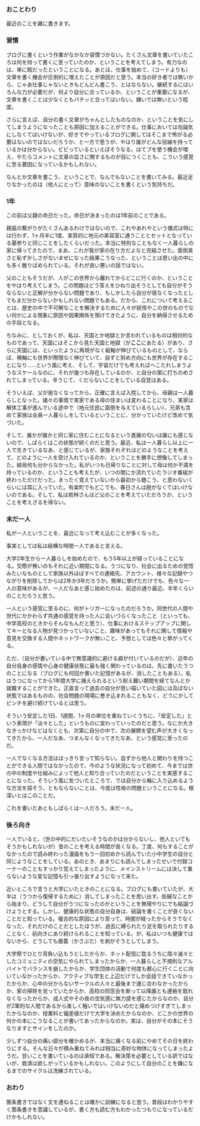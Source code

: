 ### おことわり

最近のことを雑に書きます。

### 習慣

ブログに書くという作業がなかなか習慣づかない。たくさん文章を書いていたころは何を持って書くに至っていたのか、ということを考えてしまう。有力なのは、単に暇だったということになる。あとは、仕事を始めて、（コードよりも）文章を書く機会が圧倒的に増えたことが原因だと思う。本当の好き者では無いから、じゃあ仕事じゃないときもどんどん書こう、とはならない。継続するにはいろんな力が必要だが、何より自分に合っているか、ということが重要になるが、文章を書くことは少なくともバチッと合ってはいない。嫌いでは無いという程度。

さらに言えば、自分の書く文章がちゃんとしたものなのか、ということを気にしてしまうようになったことも原因に加えることができる。仕事においては勿論気にしなくてはいけないが、好きでやっているブログに関してはそこまで怖がる必要はないのではないだろうか、と一方で思うが、やはり誰がどんな目線を持っているかは分からない。ビビっているといえばそうなる。はてブを使う機会が増え、やたらコメントに文章の旨さに関するものが目につくことも、こういう感覚に至る要因になっているかもしれない。

なんとか文章を書こう、ということで、なんでもないことを書いてみる。最近足りなかったのは（他人にとって）意味のないことを書くという気持ちだ。

### 1年

この前は父親の命日だった。命日が決まったのは1年前のことである。

親戚の繋がりがたくさんあるわけではないので、これやあれやという儀式は特には行わず、1ヶ月半に1度、実質的に地元の美容室に通うこととセットとなっている墓参りと同じことをしたくらいだった。本当に特別なこともなく一人暮らしの家に帰ってきたので、まあ、これが我が家の在り方だよなと完結させた。面倒臭さと恥ずかしさがないまぜになった結果こうなった、ということは思い出の中にも多く散りばめられている。それが良い悪いの話ではない。

父のこともそうだが、人がこの世界から離れてからどこに行くのか、ということをやはり考えてしまう。この問題はどう答えをひねり出そうとしても自分がそうならないと正解が分からない問題であり、もしかしたら自分が居なくなったとしてもまだ分からないかもしれない問題でもある。だから、これについて考えることは、歴史の中で不可解なことを解決するために人々が妖怪やこの世のものでない何かによる現象に原因や因果関係を預けてきたように、自分を納得させるための手段となる。

ちなみに、としておくが、私は、天国とか地獄とか言われているものは相対的なものであって、天国にはそこから見た天国と地獄（が**ここ**にあたる）があり、さらに天国には、といったように再現がなく縦軸が伸びているものとして、ならば、横軸にも世界が際限なく伸びていて、自ずと斜め方向にも世界が存在することになり……という風に考え、そして、宇宙だけでも考えればへこたれしまうようなスケールなのに、それが幾つも存在しているのか、と自分の案に打ちのめされてしまっている。辛うじて、くだらないことをしている自覚はある。

そういえば、父が居なくなってから、正確に言えば入院してから、母親は一人暮らしとなった。諸々の事情で実家である母の住まいは変わることになり、実家は解体工事が進んでいる途中で（地元住民に面倒を与えているらしい）、兄弟も含めて家族は全員一人暮らしをしているということに、分かっていたけど改めて気づいた。

そして、誰かが誰かと同じ家に住むことになるという進展の匂いは誰にも感じないので、しばらくはこの状態が続くのだと思う。最近、私は一人暮らし以上に一人で生きているなあ、と感じているが、家族それぞれはどのようなことを考えて、どのように一人を受け入れているのか、ということを勝手に想像してしまった。結局何も分からなかった。私がいつも日帰りなことに対して母は何か不満を持っているのか、ということも考えたが、いつの間にか流れていたラジオ番組が終わっただけだった。まったく覚えていないから最初から聴こう、と思わないくらいには耳に入っていた。有楽町でもどこでも、春日さんは脱がなくてはいけないのである。そして、私は若林さんほど父のことを考えていただろうか、ということを考えざるを得ない。

### 未だ一人

私が一人ということを、最近になって考え込むことが多くなった。

事実としては私は結構な時間一人であると言える。

大学2年生から一人暮らしを始めたので、もう5年以上が経っていることになる。交際が無いのもそれに近い期間になる。うつになり、社会に出るための覚悟みたいなものとして家族以外ほぼすべての連絡先、アカウント、様々な記録やつながりを削除してからは2年か3年だろうか。簡単に挙げただけでも、色々な一人の意味があるが、一人だなあと感じ始めたのは、前述の通り最近、半年くらいのことだろうと思う。

一人という感覚に至るのに、何がトリガーになったのだろうか。同世代の人間や世代にかかわらず共通の感覚を持った人に会いづらくなったこと（といっても、中学高校のときからそんなもんだと思う）、仕事におけるステップアップに関してキーとなる人物が見つかっていないこと、趣味があってもそれに関して情報や意見を交換する人間やネットワークが無いこと、予想としては色々と挙がってくる。

ただ、（自分が書いている中で無意識的に避ける癖が付いているのだが）、近年の自分自身の感情や心身の健康状態に最も強く関わっているのは、先に書いたうつのことになる（ブログにも何回か書いた記憶があるが、消したこともある）。私はうつになってから1年間大学に捕えられるという耐え難い期間を経てなんとか就職することができた。正直言って過去の自分が思い描いていた図には及ばない状態ではあるものの、社会問題の現場に巻き込まれることもなく、どうにかしてピンチを避け続けているとは思う。

そういう安定した1日、1週間、1ヶ月の単位を重ねていくうちに、「安定した」という表現が「淡々とした」というものに変わっていったのだと思う。なにか大きなきっかけなどはなくとも、次第に自分の中で、次の展開を望む声が大きくなってきたから、一人だなあ、つまんなくなってきたなあ、という感覚に至ったのだ。

一人でなくなる方法ははっきり言って知らない。自ずから他人と関わりを持つことができる人間ではなかったので、今のような状況になって初めて、今までは世の中の制度や仕組みによって他人と知り合っていたのだということを実感することになった。そういう風に気づいたところで、では自分から輪に入り込めるような方法を探そう、ともならないことは、今度は性格の問題ということになる。根深いとはこのことだ。

これを書いたあともしばらくは一人だろう。未だ一人。

### 後ろ向き

一人でいると、（世の中的にだいたいそうなのかは分からないし、他人といてもそうかもしれないが）昔のことを考える時間が長くなる。丁度、何もすることがなかったので読み終わった漫画をもう一回初めから読んでいた小中学生の自分と同じようなことをしている。あのとき、あまりにも読んでしまったせいで付録コーナーのこともすっかり覚えてしまったように、メインストリームには決して乗らないような変な記憶も引っ張り出すようになって来た。

近いところで言うと大学にいたときのことになる。ブログにも書いていたが、大半は（うつから復帰するために）消してしまったことを思い出す。些細なことから始まり、どうして自分がうつになったのかということを無理やりにでも結論づけようとする。しかし、健康的な状態の自分自身は、結論を書くことが良くないことだと知っている。複合的な原因により至って、時間が経ったからそうでなくなった、それだけのことだとしたほうが、過去に縛られたり足を取られたりすることなく、前向きにあり続けられることを知っている。が、私はいつも健康ではないから、どうしても瘡蓋（かさぶた）を剥がそうとしてしまう。

大学祭でひとり背負い込もうとしたからか、ネット配信に耽るうちに陰々滅々としたコミュニティの空気にやられてしまったからか、一人暮らしと不規則なアルバイトでバランスを崩したからか、学生団体の活動で何度も都心に行くことに向いていなかったからか、アクティブな学生と上辺だけでしか会話できていなかったからか、心中の分からないサークルの人々と最後まで通じ合わなかったからか、家の掃除を怠っていたからか、高校の同窓会を断って以降誰とも連絡を取れなくなったからか、成人式やその夜の空気感に無力感を感じたからなのか、自分が2軍的な人間であるから楽しく騒いではいけないのだと痛めつけすぎてしまったからなのか、授業料と偏差値だけで大学を決めたからなのか、どこかの世界の何かの本にこうなることが書いてあったからなのか。実は、自分がその本にそうなりますとサインをしたのか。

少しずつ自分の痛い部分を確かめるが、本当に痛くなる前にやめてその日を終わりにする。そんな日々が積み重ねてみれば相当に奇妙な物体になってしまったようだ。甘いことを書いているのは承知である。解決策を必要としている訳ではないが、救済は欲しがっているかもしれない。このようにして自分のことを嫌になるまでのサイクルは洗練されている。

### おわり

箇条書きではなく文を連ねることは確かに訓練になると思う。普段はわかりやすく箇条書きを意識しているが、書く方も読む方もわかったつもりになっているだけかもしれない。